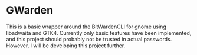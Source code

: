 # GWarden

This is a basic wrapper around the BitWardenCLI for gnome using libadwaita and GTK4.
Currently only basic features have been implemented, and this project should probably not be trusted in actual passwords. However, I will be developing this project further.
